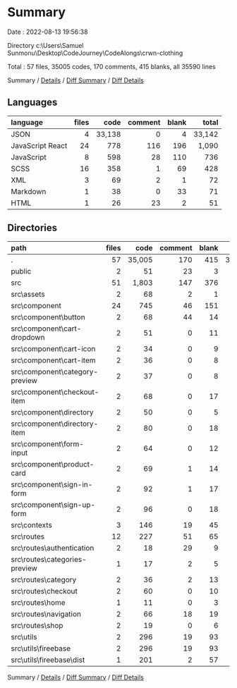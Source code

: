 # Summary

Date : 2022-08-13 19:56:38

Directory c:\\Users\\Samuel Sunmonu\\Desktop\\CodeJourney\\CodeAlongs\\crwn-clothing

Total : 57 files,  35005 codes, 170 comments, 415 blanks, all 35590 lines

Summary / [Details](details.md) / [Diff Summary](diff.md) / [Diff Details](diff-details.md)

## Languages
| language | files | code | comment | blank | total |
| :--- | ---: | ---: | ---: | ---: | ---: |
| JSON | 4 | 33,138 | 0 | 4 | 33,142 |
| JavaScript React | 24 | 778 | 116 | 196 | 1,090 |
| JavaScript | 8 | 598 | 28 | 110 | 736 |
| SCSS | 16 | 358 | 1 | 69 | 428 |
| XML | 3 | 69 | 2 | 1 | 72 |
| Markdown | 1 | 38 | 0 | 33 | 71 |
| HTML | 1 | 26 | 23 | 2 | 51 |

## Directories
| path | files | code | comment | blank | total |
| :--- | ---: | ---: | ---: | ---: | ---: |
| . | 57 | 35,005 | 170 | 415 | 35,590 |
| public | 2 | 51 | 23 | 3 | 77 |
| src | 51 | 1,803 | 147 | 376 | 2,326 |
| src\\assets | 2 | 68 | 2 | 1 | 71 |
| src\\component | 24 | 745 | 46 | 151 | 942 |
| src\\component\\button | 2 | 68 | 44 | 14 | 126 |
| src\\component\\cart-dropdown | 2 | 51 | 0 | 11 | 62 |
| src\\component\\cart-icon | 2 | 34 | 0 | 9 | 43 |
| src\\component\\cart-item | 2 | 36 | 0 | 8 | 44 |
| src\\component\\category-preview | 2 | 37 | 0 | 8 | 45 |
| src\\component\\checkout-item | 2 | 68 | 0 | 17 | 85 |
| src\\component\\directory | 2 | 50 | 0 | 5 | 55 |
| src\\component\\directory-item | 2 | 80 | 0 | 18 | 98 |
| src\\component\\form-input | 2 | 64 | 0 | 12 | 76 |
| src\\component\\product-card | 2 | 69 | 1 | 14 | 84 |
| src\\component\\sign-in-form | 2 | 92 | 1 | 17 | 110 |
| src\\component\\sign-up-form | 2 | 96 | 0 | 18 | 114 |
| src\\contexts | 3 | 146 | 19 | 45 | 210 |
| src\\routes | 12 | 227 | 51 | 65 | 343 |
| src\\routes\\authentication | 2 | 18 | 29 | 9 | 56 |
| src\\routes\\categories-preview | 1 | 17 | 2 | 5 | 24 |
| src\\routes\\category | 2 | 36 | 2 | 13 | 51 |
| src\\routes\\checkout | 2 | 60 | 0 | 10 | 70 |
| src\\routes\\home | 1 | 11 | 0 | 3 | 14 |
| src\\routes\\navigation | 2 | 66 | 18 | 19 | 103 |
| src\\routes\\shop | 2 | 19 | 0 | 6 | 25 |
| src\\utils | 2 | 296 | 19 | 93 | 408 |
| src\\utils\\fireebase | 2 | 296 | 19 | 93 | 408 |
| src\\utils\\fireebase\\dist | 1 | 201 | 2 | 57 | 260 |

Summary / [Details](details.md) / [Diff Summary](diff.md) / [Diff Details](diff-details.md)